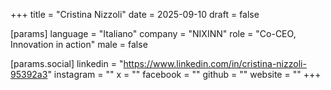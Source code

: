 +++
title = "Cristina Nizzoli"
date = 2025-09-10
draft = false

[params]
language = "Italiano"
company = "NIXINN"
role = "Co-CEO, Innovation in action"
male = false

[params.social]
linkedin = "https://www.linkedin.com/in/cristina-nizzoli-95392a3"
instagram = ""
x = ""
facebook = ""
github = ""
website = ""
+++
